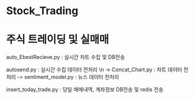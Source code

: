 # Stock_Trading

# 주식 트레이딩 및 실매매

auto_EbestRecieve.py : 실시간 차트 수집 및 DB전송

autosend.py : 실시간 수집 데이터 전처리 \n
  -> Concat_Chart.py : 차트 데이터 전처리
  -> sentiment_model.py : 뉴스 데이터 전처리

insert_today_trade.py : 당일 매매내역, 계좌정보 DB전송 및 redis 전송
